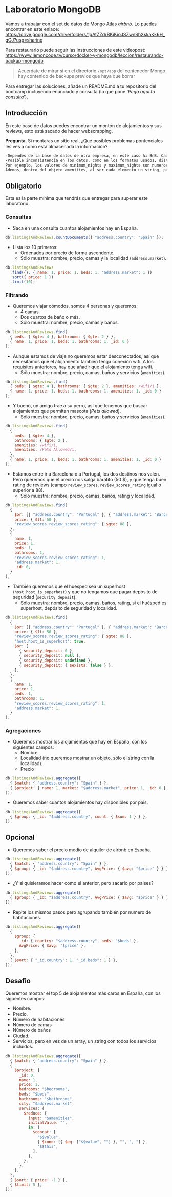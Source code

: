 # Laboratorio MongoDB

Vamos a trabajar con el set de datos de Mongo Atlas _airbnb_. Lo puedes encontrar en este enlace: https://drive.google.com/drive/folders/1gAtZZdrBKiKioJSZwnShXskaKk6H_gCJ?usp=sharing

Para restaurarlo puede seguir las instrucciones de este videopost:
https://www.lemoncode.tv/curso/docker-y-mongodb/leccion/restaurando-backup-mongodb

> Acuerdate de mirar si en el directorio `/opt/app` del contenedor Mongo hay contenido de backups previos que haya que borrar

Para entregar las soluciones, añade un README.md a tu repositorio del bootcamp incluyendo enunciado y consulta (lo que pone '_Pega aquí tu consulta_').

## Introducción

En este base de datos puedes encontrar un montón de alojamientos y sus reviews, esto está sacado de hacer webscrapping.

**Pregunta**. Si montaras un sitio real, ¿Qué posibles problemas pontenciales les ves a como está almacenada la información?

```md
-Dependes de la base de datos de otra empresa, en este caso AirBnB. Cada vez que ellos actualicen su modelo, incluyan, modifiquen o eliminen campos, nosotros tendriamos que actualizar el nuestro (o la conexion entre ellos, mas bien)
-Posible inconsistencia en los datos, como en los formatos usados, distintas categorizaciones u opciones para cada campo.
Por ejemplo, los valores de minimum_nights y maximum_nights son numeros en formato string, que puede complicar la manipulacion de datos al hacer agrupamientos, filtros u operaciones matematicas.
Ademas, dentro del objeto amenities, al ser cada elemento un string, puede diferir entre un documento y otro (mayus/minus, espacios, etc.)
```

## Obligatorio

Esta es la parte mínima que tendrás que entregar para superar este laboratorio.

### Consultas

- Saca en una consulta cuantos alojamientos hay en España.

```js
db.listingsAndReviews.countDocuments({ "address.country": "Spain" });
```

- Lista los 10 primeros:
  - Ordenados por precio de forma ascendente.
  - Sólo muestra: nombre, precio, camas y la localidad (`address.market`).

```js
db.listingsAndReviews
  .find({}, { name: 1, price: 1, beds: 1, "address.market": 1 })
  .sort({ price: 1 })
  .limit(10);
```

### Filtrando

- Queremos viajar cómodos, somos 4 personas y queremos:
  - 4 camas.
  - Dos cuartos de baño o más.
  - Sólo muestra: nombre, precio, camas y baños.

```js
db.listingsAndReviews.find(
  { beds: { $gte: 4 }, bathrooms: { $gte: 2 } },
  { name: 1, price: 1, beds: 1, bathrooms: 1, _id: 0 }
);
```

- Aunque estamos de viaje no queremos estar desconectados, así que necesitamos que el alojamiento también tenga conexión wifi. A los requisitos anteriores, hay que añadir que el alojamiento tenga wifi.
  - Sólo muestra: nombre, precio, camas, baños y servicios (`amenities`).

```js
db.listingsAndReviews.find(
  { beds: { $gte: 4 }, bathrooms: { $gte: 2 }, amenities: /wifi/i },
  { name: 1, price: 1, beds: 1, bathrooms: 1, amenities: 1, _id: 0 }
);
```

- Y bueno, un amigo trae a su perro, así que tenemos que buscar alojamientos que permitan mascota (_Pets allowed_).
  - Sólo muestra: nombre, precio, camas, baños y servicios (`amenities`).

```js
db.listingsAndReviews.find(
  {
    beds: { $gte: 4 },
    bathrooms: { $gte: 2 },
    amenities: /wifi/i,
    amenities: /Pets Allowed/i,
  },
  { name: 1, price: 1, beds: 1, bathrooms: 1, amenities: 1, _id: 0 }
);
```

- Estamos entre ir a Barcelona o a Portugal, los dos destinos nos valen. Pero queremos que el precio nos salga baratito (50 $), y que tenga buen rating de reviews (campo `review_scores.review_scores_rating` igual o superior a 88).
  - Sólo muestra: nombre, precio, camas, baños, rating y localidad.

```js
db.listingsAndReviews.find(
  {
    $or: [{ "address.country": "Portugal" }, { "address.market": "Barcelona" }],
    price: { $lt: 50 },
    "review_scores.review_scores_rating": { $gte: 88 },
  },
  {
    name: 1,
    price: 1,
    beds: 1,
    bathrooms: 1,
    "review_scores.review_scores_rating": 1,
    "address.market": 1,
    _id: 0,
  }
);
```

- También queremos que el huésped sea un superhost (`host.host_is_superhost`) y que no tengamos que pagar depósito de seguridad (`security_deposit`).
  - Sólo muestra: nombre, precio, camas, baños, rating, si el huésped es superhost, depósito de seguridad y localidad.

```js
db.listingsAndReviews.find(
  {
    $or: [{ "address.country": "Portugal" }, { "address.market": "Barcelona" }],
    price: { $lt: 50 },
    "review_scores.review_scores_rating": { $gte: 88 },
    "host.host_is_superhost": true,
    $or: [
      { security_deposit: 0 },
      { security_deposit: null },
      { security_deposit: undefined },
      { security_deposit: { $exists: false } },
    ],
  },
  {
    name: 1,
    price: 1,
    beds: 1,
    bathrooms: 1,
    "review_scores.review_scores_rating": 1,
    "address.market": 1,
  }
);
```

### Agregaciones

- Queremos mostrar los alojamientos que hay en España, con los siguientes campos:
  - Nombre.
  - Localidad (no queremos mostrar un objeto, sólo el string con la localidad).
  - Precio

```js
db.listingsAndReviews.aggregate([
  { $match: { "address.country": "Spain" } },
  { $project: { name: 1, market: "$address.market", price: 1, _id: 0 } },
]);
```

- Queremos saber cuantos alojamientos hay disponibles por pais.

```js
db.listingsAndReviews.aggregate([
  { $group: { _id: "$address.country", count: { $sum: 1 } } },
]);
```

## Opcional

- Queremos saber el precio medio de alquiler de airbnb en España.

```js
db.listingsAndReviews.aggregate([
  { $match: { "address.country": "Spain" } },
  { $group: { _id: "$address.country", AvgPrice: { $avg: "$price" } } },
]);
```

- ¿Y si quisieramos hacer como el anterior, pero sacarlo por paises?

```js
db.listingsAndReviews.aggregate([
  { $group: { _id: "$address.country", AvgPrice: { $avg: "$price" } } },
]);
```

- Repite los mismos pasos pero agrupando también por numero de habitaciones.

```js
db.listingsAndReviews.aggregate([
  {
    $group: {
      _id: { country: "$address.country", beds: "$beds" },
      AvgPrice: { $avg: "$price" },
    },
  },
  { $sort: { "_id.country": 1, "_id.beds": 1 } },
]);
```

## Desafio

Queremos mostrar el top 5 de alojamientos más caros en España, con los siguentes campos:

- Nombre.
- Precio.
- Número de habitaciones
- Número de camas
- Número de baños
- Ciudad.
- Servicios, pero en vez de un array, un string con todos los servicios incluidos.

```js
db.listingsAndReviews.aggregate([
  { $match: { "address.country": "Spain" } },
  {
    $project: {
      _id: 0,
      name: 1,
      price: 1,
      bedrooms: "$bedrooms",
      beds: "$beds",
      bathrooms: "$bathrooms",
      city: "$address.market",
      services: {
        $reduce: {
          input: "$amenities",
          initialValue: "",
          in: {
            $concat: [
              "$$value",
              { $cond: [{ $eq: ["$$value", ""] }, "", ", "] },
              "$$this",
            ],
          },
        },
      },
    },
  },
  { $sort: { price: -1 } },
  { $limit: 5 },
]);
```
